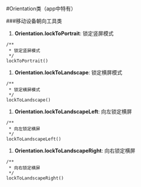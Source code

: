 #Orientation类（app中特有）

###移动设备朝向工具类

1. <span id="Orientation.lockToPortrait">**Orientation.lockToPortrait**</span>: 锁定竖屏模式
```
/**
 * 锁定竖屏模式
 */
lockToPortrait()
```

1. <span id="Orientation.lockToLandscape">**Orientation.lockToLandscape**</span>: 锁定横屏模式
```
/**
 * 锁定横屏模式
 */
lockToLandscape()
```

1. <span id="Orientation.lockToLandscapeLeft">**Orientation.lockToLandscapeLeft**</span>: 向左锁定横屏
```
/**
 * 向左锁定横屏
 */
lockToLandscapeLeft()
```

1. <span id="Orientation.lockToLandscapeRight">**Orientation.lockToLandscapeRight**</span>: 向右锁定横屏
```
/**
 * 向右锁定横屏
 */
lockToLandscapeRight() 
```